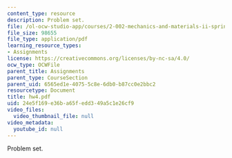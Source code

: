 ```yaml
---
content_type: resource
description: Problem set.
file: /ol-ocw-studio-app/courses/2-002-mechanics-and-materials-ii-spring-2004/24e5f169e36ba65fedd349a5c1e26cf9_hw4.pdf
file_size: 98655
file_type: application/pdf
learning_resource_types:
- Assignments
license: https://creativecommons.org/licenses/by-nc-sa/4.0/
ocw_type: OCWFile
parent_title: Assignments
parent_type: CourseSection
parent_uid: 6565ed1e-4075-5c8e-6db0-b87cc0e2bbc2
resourcetype: Document
title: hw4.pdf
uid: 24e5f169-e36b-a65f-edd3-49a5c1e26cf9
video_files:
  video_thumbnail_file: null
video_metadata:
  youtube_id: null
---
```

Problem set.